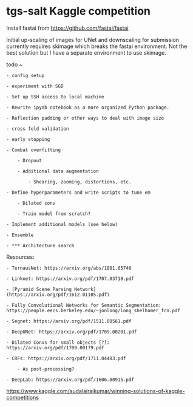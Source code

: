 # tgs-salt Kaggle competition

Install fastai from https://github.com/fastai/fastai

Initial up-scaling of images for UNet and downscaling for submission currently requires skimage which breaks the fastai
environment. Not the best solution but I have a separate environment to use skimage.

todo ~

	- config setup

	- experiment with SGD

	- Set up SSH access to local machine

	- Rewrite ipynb notebook as a more organized Python package.

	- Reflection padding or other ways to deal with image size

	- cross fold validation

	- early stopping

	- Combat overfitting

		- Dropout

		- Additional data augmentation

			- Shearing, zooming, distortions, etc.

	- Define hyperparameters and write scripts to tune em

		- Dilated conv

		- Train model from scratch?

	- Implement additional models (see below)

	- Ensemble

	- *** Architecture search


Resources:

	- TernausNet: https://arxiv.org/abs/1801.05746
	
	- Linknet: https://arxiv.org/pdf/1707.03718.pdf
	
	- [Pyramid Scene Parsing Network](https://arxiv.org/pdf/1612.01105.pdf)
	
	- Fully Convolutional Networks for Semantic Segmentation: https://people.eecs.berkeley.edu/~jonlong/long_shelhamer_fcn.pdf
	
	- Segnet: https://arxiv.org/pdf/1511.00561.pdf
	
	- DeepUNet: https://arxiv.org/pdf/1709.00201.pdf
	
	- Dilated Convs for small objects [?]: https://arxiv.org/pdf/1709.00179.pdf
	
	- CRFs: https://arxiv.org/pdf/1711.04483.pdf
	
		- As post-processing?
		
	- DeepLab: https://arxiv.org/pdf/1606.00915.pdf

https://www.kaggle.com/sudalairajkumar/winning-solutions-of-kaggle-competitions
